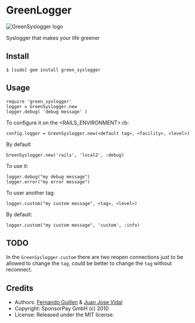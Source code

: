# GreenLogger

![GreenSyslogger logo](http://farm5.static.flickr.com/4060/5161504974_7dae687d7b_o_d.jpg)

Syslogger that makes your life greener

## Install

    $ [sudo] gem install green_syslogger

## Usage

    require 'green_syslogger'
    logger = GreenSyslogger.new
    logger.debug( 'debug message' )
   
To configure it on the <RAILS_ENVIRONMENT>.rb:

    config.logger = GreenSyslogger.new(<default tag>, <facility>, <level>)


By default

    GreenSyslogger.new('rails', 'local2', :debug)


To use it: 

    logger.debug("my debug message")
    logger.error("my error message")


To user another tag:

    logger.custom("my custom message", <tag>, <level>)


By default:

    logger.custom("my custom message", 'custom', :info)

## TODO

In the `GreenSyslogger.custom` there are two reopen connections just to be allowed to change the `tag`, could be better to change the `tag` without reconnect.


## Credits

* Authors: [Fernando Guillen](http://fernandoguillen.info) & [Juan Jose Vidal](http://twitter.com/j2vidal)
* Copyright: SponsorPay GmbH (c) 2010
* License: Released under the MIT license.

